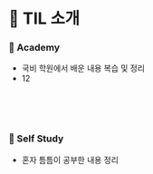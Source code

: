 # :bookmark_tabs: TIL 소개

### :pushpin: Academy

- 국비 학원에서 배운 내용 복습 및 정리
- 12

<br/>

<br/>

<br/>

### :pushpin: Self Study

- 혼자 틈틈이 공부한 내용 정리

<br/>
